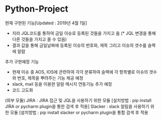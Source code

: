 # Python-Project

현재 구현된 기능[Updated : 2019년 4월 1일]
- 지라 JQL코드를 통하여 금일 이슈로 등록된 것들을 가지고 옴 
(* JQL 변경을 통해 다른 것들을 가지고 올 수 있음)
- 결과 값을 통해 금일날짜에 등록된 이슈의 번호와, 제목 그리고 이슈의 갯수를 슬랙에 알람

추가 구현예정 기능
- 현재 이슈 중 AOS, IOS에 관련하여 각각 분류하여 슬랙에 각 항목별로 이슈의 갯수와 번호, 제목을 뿌려주는 기능 제공 예정
- slack, mail 등을 이용한 알람 메시지 연동기능 추가 예정
- 코드 고도화

(외부 모듈)
JIRA : JIRA 접근 및 JQL을 사용하기 위한 모듈
[설치방법 : pip install JIRA or pycharm plugin을 통한 검색 후 적용]
Slacker : slack 알림을 사용하기 위한 모듈
[설치방법 : pip install slacker or pycharm plugin을 통함 검색 후 적용
